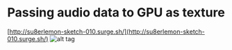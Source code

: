 # Passing audio data to GPU as texture

[http://su8erlemon-sketch-010.surge.sh/](http://su8erlemon-sketch-010.surge.sh/)
![alt tag](https://github.com/su8erlemon/sketch/blob/master/010/img.gif)